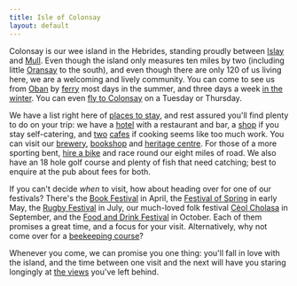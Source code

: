 ```yaml
---
title: Isle of Colonsay
layout: default
---
```


Colonsay is our wee island in the Hebrides, standing proudly between [Islay][] and [Mull][]. Even though the island only measures ten miles by two (including little [Oransay][] to the south), and even though there are only 120 of us living here, we are a welcoming and lively community. You can come to see us from [Oban][] by [ferry][] most days in the summer, and three days a week [in the winter][]. You can even [fly to Colonsay][] on a Tuesday or Thursday.

We have a list right here of [places to stay][], and rest assured you'll find plenty to do on your trip: we have a [hotel][] with a restaurant and bar, a [shop][] if you stay self-catering, and [two][] [cafes][] if cooking seems like too much work. You can visit our [brewery][], [bookshop][] and [heritage centre]. For those of a more sporting bent, [hire a bike][] and race round our eight miles of road. We also have an 18 hole golf course and plenty of fish that need catching; best to enquire at the pub about fees for both.

If you can't decide *when* to visit, how about heading over for one of our festivals? There's the [Book Festival][] in April, the [Festival of Spring][] in early May, the [Rugby Festival][] in July, our much-loved folk festival [Cèol Cholasa][] in September, and the [Food and Drink Festival][] in October. Each of them promises a great time, and a focus for your visit. Alternatively, why not come over for a [beekeeping course][]?

Whenever you come, we can promise you one thing: you'll fall in love with the island, and the time between one visit and the next will have you staring longingly at [the views][] you've left behind.


[Mull]: http://www.isle-of-mull.net
[Islay]: http://islayinfo.com
[Oransay]: http://www.rspb.org.uk/reserves-and-events/find-a-reserve/reserves-a-z/reserves-by-name/o/oronsay/index.aspx
[hotel]: http://www.colonsayholidays.co.uk/
[shop]: http://www.colonsayshop.net/
[cafes]: http://www.thecolonsaypantry.co.uk
[two]: http://www.colonsayholidays.co.uk/the-island/gardens-cafe/565
[ferry]: https://www.calmac.co.uk/oban-colonsay-portaskaig-kennacraig-colonsay-ferry-summer-timetable
[in the winter]: https://www.calmac.co.uk/oban-colonsay-portaskaig-kennacraig-colonsay-ferry-winter-timetable
[Oban]: https://www.oban.org.uk/index.php
[fly to Colonsay]: https://www.hebrideanair.co.uk/summer-timetable
[Festival of Spring]: http://www.colonsayspringfest.co.uk
[Book Festival]: http://www.colonsaybookfestival.org.uk/
[Rugby Festival]: http://www.colonsayrugbyfestival.com/
[Cèol Cholasa]: http://www.ceolcholasa.co.uk/
[Food and Drink Festival]: http://www.colonsayspringfest.co.uk
[bookshop]: http://www.houseoflochar.com/index.htm
[brewery]: http://colonsaybrewery.co.uk
[heritage centre]: http://www.spanglefish.com/ColonsayandOransayHeritageTrust/index.asp
[beekeeping course]: http://www.colonsay.info/text/beecourses.html
[hire a bike]: http://www.colonsaycottage.co.uk/bike-hire.html
[places to stay]: accomodation.html
[the views]: gallery.html
